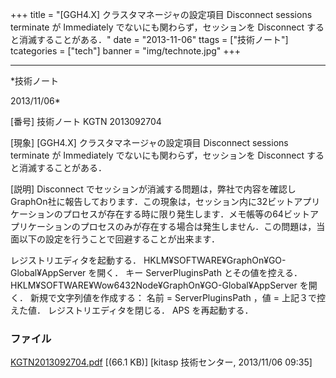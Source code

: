﻿+++
title = "[GGH4.X] クラスタマネージャの設定項目 Disconnect sessions terminate が Immediately でないにも関わらず，セッションを Disconnect すると消滅することがある．"
date = "2013-11-06"
ttags = ["技術ノート"]
tcategories = ["tech"]
banner = "img/technote.jpg"
+++

-----------------------------------------------------------------------------------------------------------------------------

*技術ノート

2013/11/06*


[番号]
技術ノート KGTN 2013092704

[現象]
[GGH4.X] クラスタマネージャの設定項目 Disconnect sessions terminate が
Immediately でないにも関わらず，セッションを Disconnect
すると消滅することがある．

[説明]
Disconnect
でセッションが消滅する問題は，弊社で内容を確認しGraphOn社に報告しております．この現象は，セッション内に32ビットアプリケーションのプロセスが存在する時に限り発生します．メモ帳等の64ビットアプリケーションのプロセスのみが存在する場合は発生しません．この問題は，当面以下の設定を行うことで回避することが出来ます．

レジストリエディタを起動する．
HKLM¥SOFTWARE¥GraphOn¥GO-Global¥AppServer を開く．
キー ServerPluginsPath とその値を控える．
HKLM¥SOFTWARE¥Wow6432Node¥GraphOn¥GO-Global¥AppServer を開く．
新規で文字列値を作成する： 名前 = ServerPluginsPath ，値 =
上記３で控えた値．
レジストリエディタを閉じる．
APS を再起動する．


### ファイル

 
 


[KGTN2013092704.pdf](http://techreport.kitasp.net/attachments/download/1376/KGTN2013092704.pdf)
 [(66.1 KB)] [kitasp 技術センター, 2013/11/06
09:35]


 


 

